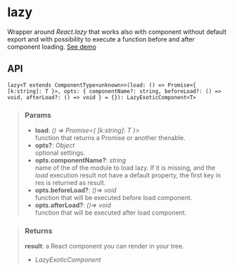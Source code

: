 # lazy
Wrapper around _React.lazy_ that works also with component without default export and with possibility to execute a function before and after component loading. [See demo](https://ndriadev.github.io/react-tools/#/utils/lazy)

## API

```tsx
lazy<T extends ComponentType<unknown>>(load: () => Promise<{ [k:string]: T }>, opts: { componentName?: string, beforeLoad?: () => void, afterLoad?: () => void } = {}): LazyExoticComponent<T>
```


> ### Params
>
> - __load__: _() => Promise<{ [k:string]: T }>_  
function that returns a Promise or another thenable.
> - __opts?__: _Object_  
optional settings.
> - __opts.componentName?__: _string_  
name of the of the module to load lazy. If it is missing, and the _load_ execution result not have a default property, the first key in res is returned as result.
> - __opts.beforeLoad?__: _()=> void_  
function that will be executed before load component.
> - __opts.afterLoad?__: _()=> void_  
function that will be executed after load component.
>



> ### Returns
>
> __result__: a React component you can render in your tree.
> - _LazyExoticComponent<T>_  
>